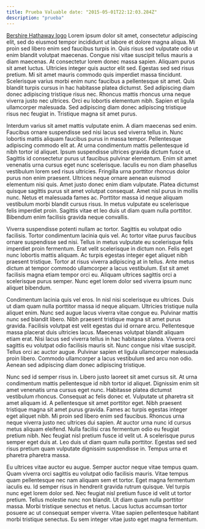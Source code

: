 ```yaml
---
title: Prueba Valuable date: "2015-05-01T22:12:03.284Z"
description: "prueba"
---
```


[Bershire Hathaway logo](www.google.com)
Lorem ipsum dolor sit amet, consectetur adipiscing elit, sed do eiusmod tempor incididunt ut labore et dolore magna
aliqua. Mi proin sed libero enim sed faucibus turpis in. Quis risus sed vulputate odio ut enim blandit volutpat
maecenas. Congue nisi vitae suscipit tellus mauris a diam maecenas. At consectetur lorem donec massa sapien. Aliquam
purus sit amet luctus. Ultricies integer quis auctor elit sed. Egestas sed sed risus pretium. Mi sit amet mauris commodo
quis imperdiet massa tincidunt. Scelerisque varius morbi enim nunc faucibus a pellentesque sit amet. Quis blandit turpis
cursus in hac habitasse platea dictumst. Sed adipiscing diam donec adipiscing tristique risus nec. Rhoncus mattis
rhoncus urna neque viverra justo nec ultrices. Orci eu lobortis elementum nibh. Sapien et ligula ullamcorper malesuada.
Sed adipiscing diam donec adipiscing tristique risus nec feugiat in. Tristique magna sit amet purus.

Interdum varius sit amet mattis vulputate enim. A diam maecenas sed enim. Faucibus ornare suspendisse sed nisi lacus sed
viverra tellus in. Nunc lobortis mattis aliquam faucibus purus in massa tempor. Pellentesque adipiscing commodo elit at.
At urna condimentum mattis pellentesque id nibh tortor id aliquet. Ipsum suspendisse ultrices gravida dictum fusce ut.
Sagittis id consectetur purus ut faucibus pulvinar elementum. Enim sit amet venenatis urna cursus eget nunc scelerisque.
Iaculis eu non diam phasellus vestibulum lorem sed risus ultricies. Fringilla urna porttitor rhoncus dolor purus non
enim praesent. Ultrices neque ornare aenean euismod elementum nisi quis. Amet justo donec enim diam vulputate. Platea
dictumst quisque sagittis purus sit amet volutpat consequat. Amet nisl purus in mollis nunc. Netus et malesuada fames
ac. Porttitor massa id neque aliquam vestibulum morbi blandit cursus risus. In metus vulputate eu scelerisque felis
imperdiet proin. Sagittis vitae et leo duis ut diam quam nulla porttitor. Bibendum enim facilisis gravida neque
convallis.

Viverra suspendisse potenti nullam ac tortor. Sagittis eu volutpat odio facilisis. Tortor condimentum lacinia quis vel.
Ac tortor vitae purus faucibus ornare suspendisse sed nisi. Tellus in metus vulputate eu scelerisque felis imperdiet
proin fermentum. Erat velit scelerisque in dictum non. Felis eget nunc lobortis mattis aliquam. Ac turpis egestas
integer eget aliquet nibh praesent tristique. Tortor at risus viverra adipiscing at in tellus. Ante metus dictum at
tempor commodo ullamcorper a lacus vestibulum. Est sit amet facilisis magna etiam tempor orci eu. Aliquam ultrices
sagittis orci a scelerisque purus semper. Nunc eget lorem dolor sed viverra ipsum nunc aliquet bibendum.

Condimentum lacinia quis vel eros. In nisl nisi scelerisque eu ultrices. Duis ut diam quam nulla porttitor massa id
neque aliquam. Ultricies tristique nulla aliquet enim. Nunc sed augue lacus viverra vitae congue eu. Pulvinar mattis
nunc sed blandit libero. Nibh praesent tristique magna sit amet purus gravida. Facilisis volutpat est velit egestas dui
id ornare arcu. Pellentesque massa placerat duis ultricies lacus. Maecenas volutpat blandit aliquam etiam erat. Nisi
lacus sed viverra tellus in hac habitasse platea. Viverra orci sagittis eu volutpat odio facilisis mauris sit. Nunc
congue nisi vitae suscipit. Tellus orci ac auctor augue. Pulvinar sapien et ligula ullamcorper malesuada proin libero.
Commodo ullamcorper a lacus vestibulum sed arcu non odio. Aenean sed adipiscing diam donec adipiscing tristique.

Nunc sed id semper risus in. Libero justo laoreet sit amet cursus sit. At urna condimentum mattis pellentesque id nibh
tortor id aliquet. Dignissim enim sit amet venenatis urna cursus eget nunc. Habitasse platea dictumst vestibulum
rhoncus. Consequat ac felis donec et. Vulputate ut pharetra sit amet aliquam id. A pellentesque sit amet porttitor eget.
Nibh praesent tristique magna sit amet purus gravida. Fames ac turpis egestas integer eget aliquet nibh. Mi proin sed
libero enim sed faucibus. Rhoncus urna neque viverra justo nec ultrices dui sapien. At auctor urna nunc id cursus metus
aliquam eleifend. Nulla facilisi cras fermentum odio eu feugiat pretium nibh. Nec feugiat nisl pretium fusce id velit
ut. A scelerisque purus semper eget duis at. Leo duis ut diam quam nulla porttitor. Egestas sed sed risus pretium quam
vulputate dignissim suspendisse in. Tempus urna et pharetra pharetra massa.

Eu ultrices vitae auctor eu augue. Semper auctor neque vitae tempus quam. Quam viverra orci sagittis eu volutpat odio
facilisis mauris. Vitae tempus quam pellentesque nec nam aliquam sem et tortor. Eget magna fermentum iaculis eu. Id
semper risus in hendrerit gravida rutrum quisque. Vel turpis nunc eget lorem dolor sed. Nec feugiat nisl pretium fusce
id velit ut tortor pretium. Tellus molestie nunc non blandit. Ut diam quam nulla porttitor massa. Morbi tristique
senectus et netus. Lacus luctus accumsan tortor posuere ac ut consequat semper viverra. Vitae sapien pellentesque
habitant morbi tristique senectus. Eu sem integer vitae justo eget magna fermentum.